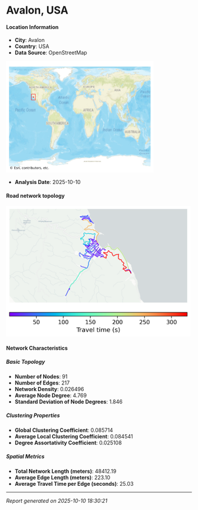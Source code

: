 # Avalon, USA

#### Location Information

- **City**: Avalon
- **Country**: USA
- **Data Source**: OpenStreetMap
<img src="Avalon_location.png" alt="Avalon Location Map" width="400" />

- **Analysis Date**: 2025-10-10

#### Road network topology

<img src="Avalon_network_map.png" alt="Avalon Road Network Map" width="500"/>

#### Network Characteristics

##### Basic Topology

- **Number of Nodes**: 91
- **Number of Edges**: 217
- **Network Density**: 0.026496
- **Average Node Degree**: 4.769
- **Standard Deviation of Node Degrees**: 1.846

##### Clustering Properties

- **Global Clustering Coefficient**: 0.085714
- **Average Local Clustering Coefficient**: 0.084541
- **Degree Assortativity Coefficient**: 0.025108

##### Spatial Metrics

- **Total Network Length (meters)**: 48412.19
- **Average Edge Length (meters)**: 223.10
- **Average Travel Time per Edge (seconds)**: 25.03

---
*Report generated on 2025-10-10 18:30:21*
